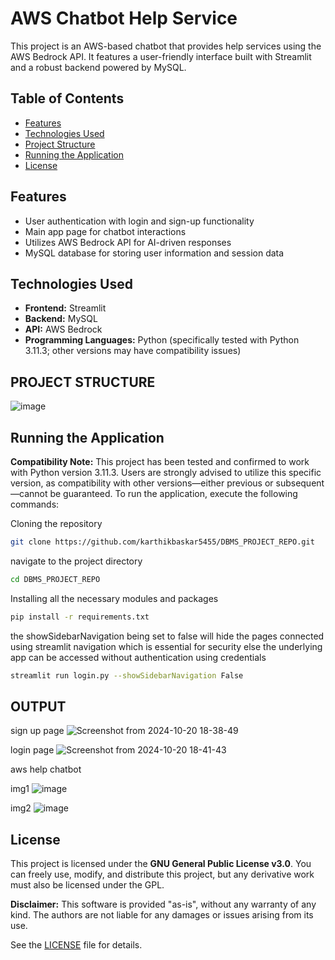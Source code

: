 # AWS Chatbot Help Service

This project is an AWS-based chatbot that provides help services using the AWS Bedrock API. It features a user-friendly interface built with Streamlit and a robust backend powered by MySQL.

## Table of Contents

- [Features](#features)
- [Technologies Used](#technologies-used)
- [Project Structure](#project-structure)
- [Running the Application](#running-the-application)
- [License](#license)

## Features

- User authentication with login and sign-up functionality
- Main app page for chatbot interactions
- Utilizes AWS Bedrock API for AI-driven responses
- MySQL database for storing user information and session data

## Technologies Used

- **Frontend:** Streamlit
- **Backend:** MySQL
- **API:** AWS Bedrock
- **Programming Languages:** Python (specifically tested with Python 3.11.3; other versions may have compatibility issues)


## PROJECT STRUCTURE

![image](https://github.com/user-attachments/assets/52dc15df-7cf6-49a9-9f29-053b18ec3535)


## Running the Application

**Compatibility Note:** This project has been tested and confirmed to work with Python version 3.11.3. Users are strongly advised to utilize this specific version, as compatibility with other versions—either previous or subsequent—cannot be guaranteed.
To run the application, execute the following commands:



Cloning the repository

```bash
git clone https://github.com/karthikbaskar5455/DBMS_PROJECT_REPO.git
```
navigate to the project directory 
```bash
cd DBMS_PROJECT_REPO
```

Installing all the necessary modules and packages 
```bash
pip install -r requirements.txt
```

the showSidebarNavigation being set to false will hide the pages connected using streamlit navigation which is essential for security else the underlying 
app can be accessed without authentication using credentials 

```bash
streamlit run login.py --showSidebarNavigation False
```

## OUTPUT 

sign up page
![Screenshot from 2024-10-20 18-38-49](https://github.com/user-attachments/assets/3589ae32-86af-43e5-943b-e1b07f3d1127)

login page
![Screenshot from 2024-10-20 18-41-43](https://github.com/user-attachments/assets/d79dfd19-9ed2-47fc-b87d-4a3ca4a2232f)

aws help chatbot

img1
![image](https://github.com/user-attachments/assets/08359e13-5a96-43cc-96dc-e8adea4730f2)

img2
![image](https://github.com/user-attachments/assets/b2121ca8-b3f4-4208-9b2a-bd8e86ced8f4)




## License

This project is licensed under the **GNU General Public License v3.0**. You can freely use, modify, and distribute this project, but any derivative work must also be licensed under the GPL. 

**Disclaimer:** This software is provided "as-is", without any warranty of any kind. The authors are not liable for any damages or issues arising from its use.

See the [LICENSE](LICENSE) file for details.


